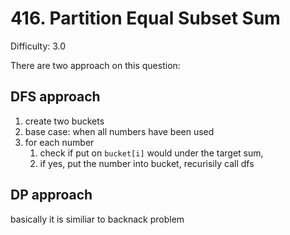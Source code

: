# 416. Partition Equal Subset Sum

Difficulty: 3.0

There are two approach on this question:
## DFS approach
1. create two buckets
2. base case: when all numbers have been used
3. for each number
   1. check if put on ```bucket[i]``` would under the target sum,
   2. if yes, put the number into bucket, recurisily call dfs

## DP approach
basically it is similiar to backnack problem